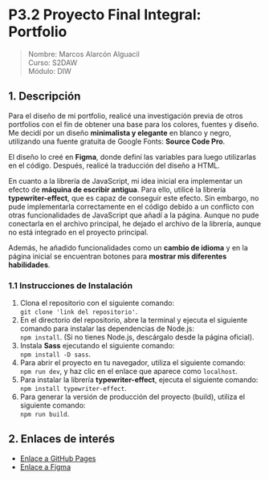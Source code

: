 # P3.2 Proyecto Final Integral: Portfolio
> Nombre: Marcos Alarcón Alguacil  
> Curso: S2DAW  
> Módulo: DIW  

## 1. Descripción

Para el diseño de mi portfolio, realicé una investigación previa de otros portfolios con el fin de obtener una base para los colores, fuentes y diseño. Me decidí por un diseño **minimalista y elegante** en blanco y negro, utilizando una fuente gratuita de Google Fonts: **Source Code Pro**.

El diseño lo creé en **Figma**, donde definí las variables para luego utilizarlas en el código. Después, realicé la traducción del diseño a HTML.

En cuanto a la librería de JavaScript, mi idea inicial era implementar un efecto de **máquina de escribir antigua**. Para ello, utilicé la librería **typewriter-effect**, que es capaz de conseguir este efecto. Sin embargo, no pude implementarla correctamente en el código debido a un conflicto con otras funcionalidades de JavaScript que añadí a la página. Aunque no pude conectarla en el archivo principal, he dejado el archivo de la librería, aunque no está integrado en el proyecto principal.

Además, he añadido funcionalidades como un **cambio de idioma** y en la página inicial se encuentran botones para **mostrar mis diferentes habilidades**.

### 1.1 Instrucciones de Instalación

1. Clona el repositorio con el siguiente comando:  
   `git clone 'link del repositorio'`.
2. En el directorio del repositorio, abre la terminal y ejecuta el siguiente comando para instalar las dependencias de Node.js:  
   `npm install`. (Si no tienes Node.js, descárgalo desde la página oficial).
3. Instala **Sass** ejecutando el siguiente comando:  
   `npm install -D sass`.
4. Para abrir el proyecto en tu navegador, utiliza el siguiente comando:  
   `npm run dev`, y haz clic en el enlace que aparece como `localhost`.
5. Para instalar la librería **typewriter-effect**, ejecuta el siguiente comando:  
   `npm install typewriter-effect`.
6. Para generar la versión de producción del proyecto (build), utiliza el siguiente comando:  
   `npm run build`.

## 2. Enlaces de interés

- [Enlace a GitHub Pages]()
- [Enlace a Figma]()
